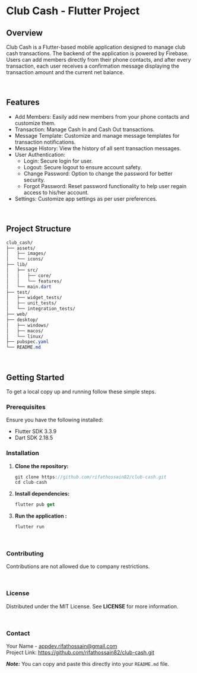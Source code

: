 # Club Cash - Flutter Project

## Overview
Club Cash is a Flutter-based mobile application designed to manage club cash transactions. The backend of the application is powered by Firebase. Users can add members directly from their phone contacts, and after every transaction, each user receives a confirmation message displaying the transaction amount and the current net balance.

<br>

## Features  
- Add Members: Easily add new members from your phone contacts and customize them.
- Transaction: Manage Cash In and Cash Out transactions.
- Message Template: Customize and manage message templates for transaction notifications.
- Message History: View the history of all sent transaction messages.
- User Authentication:
    - Login: Secure login for user.
    - Logout: Secure logout to ensure account safety.
    - Change Password: Option to change the password for better security.
    - Forgot Password: Reset password functionality to help user regain access to his/her account.
- Settings: Customize app settings as per user preferences.

<br>

## Project Structure

```css
club_cash/
├── assets/
│   ├── images/
│   └── icons/
├── lib/
│   ├── src/
│   │   ├── core/
│   │   └── features/
│   └── main.dart
├── test/
│   ├── widget_tests/
│   ├── unit_tests/
│   └── integration_tests/
├── web/
├── desktop/
│   ├── windows/
│   ├── macos/
│   └── linux/
├── pubspec.yaml
└── README.md
```

<br>  

## Getting Started
To get a local copy up and running follow these simple steps.

### Prerequisites
Ensure you have the following installed:
- Flutter SDK 3.3.9
- Dart SDK 2.18.5

### Installation
1. **Clone the repository:**
   ```dart
   git clone https://github.com/rifathossain82/club-cash.git
   cd club-cash
   ``` 

2. **Install dependencies:**
   ```dart
   flutter pub get
   ```

3. **Run the application :**
    ```dart
    flutter run
    ```

<br>

### Contributing
Contributions are not allowed due to company restrictions.

<br>

### License
Distributed under the MIT License. See **LICENSE** for more information.

<br>

### Contact
Your Name - appdev.rifathossain@gmail.com  
Project Link: https://github.com/rifathossain82/club-cash.git

***Note:*** You can copy and paste this directly into your `README.md` file.